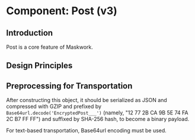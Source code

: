 # Component: Post (v3)

## Introduction

Post is a core feature of Maskwork.

## Design Principles

## Preprocessing for Transportation

After constructing this object, it should be serialized as JSON and compressed with GZIP and prefixed by `Base64url.decode('EncryptedPost___')` (namely, "12 77 2B CA 9B 5E 74 FA 2C B7 FF FF") and suffixed by SHA-256 hash, to become a binary payload.

For text-based transportation, Base64url encoding must be used.
